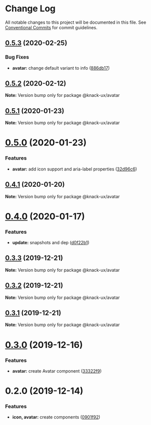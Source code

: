 # Change Log

All notable changes to this project will be documented in this file.
See [Conventional Commits](https://conventionalcommits.org) for commit guidelines.

## [0.5.3](https://github.com/knack-ux/knack-ux/compare/@knack-ux/avatar@0.5.2...@knack-ux/avatar@0.5.3) (2020-02-25)


### Bug Fixes

* **avatar:** change default variant to info ([886db17](https://github.com/knack-ux/knack-ux/commit/886db1763a6831ff3aec55189b1c906222972a5b))





## [0.5.2](https://github.com/knack-ux/knack-ux/compare/@knack-ux/avatar@0.5.1...@knack-ux/avatar@0.5.2) (2020-02-12)

**Note:** Version bump only for package @knack-ux/avatar





## [0.5.1](https://github.com/knack-ux/knack-ux/compare/@knack-ux/avatar@0.5.0...@knack-ux/avatar@0.5.1) (2020-01-23)

**Note:** Version bump only for package @knack-ux/avatar





# [0.5.0](https://github.com/knack-ux/knack-ux/compare/@knack-ux/avatar@0.4.1...@knack-ux/avatar@0.5.0) (2020-01-23)


### Features

* **avatar:** add icon support and aria-label properties ([32d96c6](https://github.com/knack-ux/knack-ux/commit/32d96c6))





## [0.4.1](https://github.com/knack-ux/knack-ux/compare/@knack-ux/avatar@0.4.0...@knack-ux/avatar@0.4.1) (2020-01-20)

**Note:** Version bump only for package @knack-ux/avatar





# [0.4.0](https://github.com/knack-ux/knack-ux/compare/@knack-ux/avatar@0.3.3...@knack-ux/avatar@0.4.0) (2020-01-17)


### Features

* **update:** snapshots and dep ([d0f22b1](https://github.com/knack-ux/knack-ux/commit/d0f22b1))





## [0.3.3](https://github.com/knack-ux/knack-ux/compare/@knack-ux/avatar@0.3.2...@knack-ux/avatar@0.3.3) (2019-12-21)

**Note:** Version bump only for package @knack-ux/avatar





## [0.3.2](https://github.com/knack-ux/knack-ux/compare/@knack-ux/avatar@0.3.1...@knack-ux/avatar@0.3.2) (2019-12-21)

**Note:** Version bump only for package @knack-ux/avatar





## [0.3.1](https://github.com/knack-ux/knack-ux/compare/@knack-ux/avatar@0.3.0...@knack-ux/avatar@0.3.1) (2019-12-21)

**Note:** Version bump only for package @knack-ux/avatar





# [0.3.0](https://github.com/knack-ux/knack-ux/compare/@knack-ux/avatar@0.2.0...@knack-ux/avatar@0.3.0) (2019-12-16)


### Features

* **avatar:** create Avatar component ([33322f9](https://github.com/knack-ux/knack-ux/commit/33322f9))





# 0.2.0 (2019-12-14)


### Features

* **icon, avatar:** create components ([0901f92](https://github.com/knack-ux/knack-ux/commit/0901f92))
